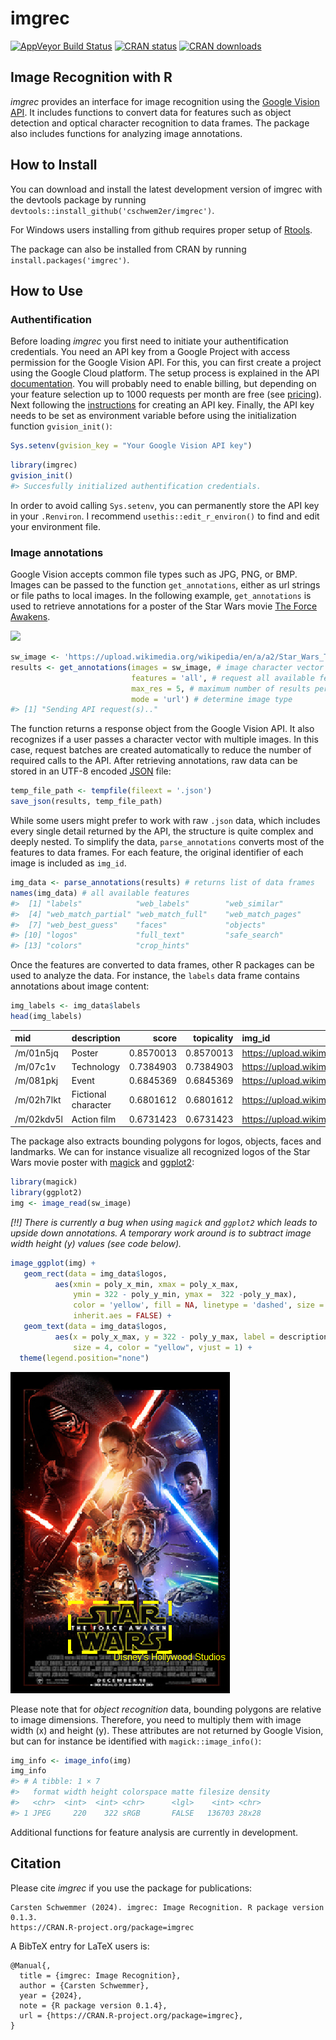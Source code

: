 
<!-- README.md is generated from README.Rmd. Please edit that file -->

# imgrec

[![AppVeyor Build
Status](https://ci.appveyor.com/api/projects/status/github/cschwem2er/imgrec?branch=master&svg=true)](https://ci.appveyor.com/project/cschwem2er/imgrec)
[![CRAN
status](https://www.r-pkg.org/badges/version/imgrec)](https://cran.r-project.org/package=imgrec)
[![CRAN
downloads](https://cranlogs.r-pkg.org/badges/grand-total/imgrec)](https://cran.r-project.org/package=imgrec)

## Image Recognition with R

*imgrec* provides an interface for image recognition using the [Google
Vision API](https://cloud.google.com/vision/). It includes functions to
convert data for features such as object detection and optical character
recognition to data frames. The package also includes functions for
analyzing image annotations.

## How to Install

You can download and install the latest development version of imgrec
with the devtools package by running
`devtools::install_github('cschwem2er/imgrec')`.

For Windows users installing from github requires proper setup of
[Rtools](https://cran.r-project.org/bin/windows/Rtools/).

The package can also be installed from CRAN by running
`install.packages('imgrec')`.

## How to Use

### Authentification

Before loading *imgrec* you first need to initiate your authentification
credentials. You need an API key from a Google Project with access
permission for the Google Vision API. For this, you can first create a
project using the Google Cloud platform. The setup process is explained
in the API
[documentation](https://cloud.google.com/vision/docs/before-you-begin).
You will probably need to enable billing, but depending on your feature
selection up to 1000 requests per month are free (see
[pricing](https://cloud.google.com/vision/pricing)). Next following the
[instructions](https://cloud.google.com/docs/authentication/api-keys#creating_an_api_key)
for creating an API key. Finally, the API key needs to be set as
environment variable before using the initialization function
`gvision_init()`:

``` r
Sys.setenv(gvision_key = "Your Google Vision API key")
```

``` r
library(imgrec)
gvision_init()
#> Succesfully initialized authentification credentials.
```

In order to avoid calling `Sys.setenv`, you can permanently store the
API key in your `.Renviron`. I recommend `usethis::edit_r_environ()` to
find and edit your environment file.

### Image annotations

Google Vision accepts common file types such as JPG, PNG, or BMP. Images
can be passed to the function `get_annotations`, either as url strings
or file paths to local images. In the following example,
`get_annotations` is used to retrieve annotations for a poster of the
Star Wars movie [The Force
Awakens](https://en.wikipedia.org/wiki/Star_Wars:_The_Force_Awakens).

<img src='https://upload.wikimedia.org/wikipedia/en/a/a2/Star_Wars_The_Force_Awakens_Theatrical_Poster.jpg' width='250'>

``` r
sw_image <- 'https://upload.wikimedia.org/wikipedia/en/a/a2/Star_Wars_The_Force_Awakens_Theatrical_Poster.jpg'
results <- get_annotations(images = sw_image, # image character vector
                           features = 'all', # request all available features
                           max_res = 5, # maximum number of results per feature
                           mode = 'url') # determine image type
#> [1] "Sending API request(s).."
```

The function returns a response object from the Google Vision API. It
also recognizes if a user passes a character vector with multiple
images. In this case, request batches are created automatically to
reduce the number of required calls to the API. After retrieving
annotations, raw data can be stored in an UTF-8 encoded
[JSON](https://en.wikipedia.org/wiki/JSON) file:

``` r
temp_file_path <- tempfile(fileext = '.json')
save_json(results, temp_file_path)
```

While some users might prefer to work with raw `.json` data, which
includes every single detail returned by the API, the structure is quite
complex and deeply nested. To simplify the data, `parse_annotations`
converts most of the features to data frames. For each feature, the
original identifier of each image is included as `img_id`.

``` r
img_data <- parse_annotations(results) # returns list of data frames
names(img_data) # all available features
#>  [1] "labels"            "web_labels"        "web_similar"      
#>  [4] "web_match_partial" "web_match_full"    "web_match_pages"  
#>  [7] "web_best_guess"    "faces"             "objects"          
#> [10] "logos"             "full_text"         "safe_search"      
#> [13] "colors"            "crop_hints"
```

Once the features are converted to data frames, other R packages can be
used to analyze the data. For instance, the `labels` data frame contains
annotations about image content:

``` r
img_labels <- img_data$labels
head(img_labels)
```

| mid        | description         |     score | topicality | img_id                                                                                             |
|:-----------|:--------------------|----------:|-----------:|:---------------------------------------------------------------------------------------------------|
| /m/01n5jq  | Poster              | 0.8570013 |  0.8570013 | <https://upload.wikimedia.org/wikipedia/en/a/a2/Star_Wars_The_Force_Awakens_Theatrical_Poster.jpg> |
| /m/07c1v   | Technology          | 0.7384903 |  0.7384903 | <https://upload.wikimedia.org/wikipedia/en/a/a2/Star_Wars_The_Force_Awakens_Theatrical_Poster.jpg> |
| /m/081pkj  | Event               | 0.6845369 |  0.6845369 | <https://upload.wikimedia.org/wikipedia/en/a/a2/Star_Wars_The_Force_Awakens_Theatrical_Poster.jpg> |
| /m/02h7lkt | Fictional character | 0.6801612 |  0.6801612 | <https://upload.wikimedia.org/wikipedia/en/a/a2/Star_Wars_The_Force_Awakens_Theatrical_Poster.jpg> |
| /m/02kdv5l | Action film         | 0.6731423 |  0.6731423 | <https://upload.wikimedia.org/wikipedia/en/a/a2/Star_Wars_The_Force_Awakens_Theatrical_Poster.jpg> |

The package also extracts bounding polygons for logos, objects, faces
and landmarks. We can for instance visualize all recognized logos of the
Star Wars movie poster with
[magick](https://CRAN.R-project.org/package=magick) and
[ggplot2](https://CRAN.R-project.org/package=ggplot2):

``` r
library(magick)
library(ggplot2)
img <- image_read(sw_image)
```

*\[!!\] There is currently a bug when using `magick` and `ggplot2` which
leads to upside down annotations. A temporary work around is to subtract
image width height (y) values (see code below).*

``` r
image_ggplot(img) + 
   geom_rect(data = img_data$logos, 
          aes(xmin = poly_x_min, xmax = poly_x_max, 
              ymin = 322 - poly_y_min, ymax =  322 -poly_y_max),
              color = 'yellow', fill = NA, linetype = 'dashed', size = 2,
              inherit.aes = FALSE) +
   geom_text(data = img_data$logos, 
          aes(x = poly_x_max, y = 322 - poly_y_max, label = description),
              size = 4, color = "yellow", vjust = 1) +
  theme(legend.position="none")
```

![](man/figures/example_image.png)

Please note that for *object recognition* data, bounding polygons are
relative to image dimensions. Therefore, you need to multiply them with
image width (x) and height (y). These attributes are not returned by
Google Vision, but can for instance be identified with
`magick::image_info()`:

``` r
img_info <- image_info(img) 
img_info
#> # A tibble: 1 × 7
#>   format width height colorspace matte filesize density
#>   <chr>  <int>  <int> <chr>      <lgl>    <int> <chr>  
#> 1 JPEG     220    322 sRGB       FALSE   136703 28x28
```

Additional functions for feature analysis are currently in development.

## Citation

Please cite *imgrec* if you use the package for publications:

    Carsten Schwemmer (2024). imgrec: Image Recognition. R package version 0.1.3.
    https://CRAN.R-project.org/package=imgrec

A BibTeX entry for LaTeX users is:

    @Manual{,
      title = {imgrec: Image Recognition},
      author = {Carsten Schwemmer},
      year = {2024},
      note = {R package version 0.1.4},
      url = {https://CRAN.R-project.org/package=imgrec},
    }
